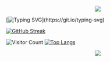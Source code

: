 
<p align="center">
<img src="https://capsule-render.vercel.app/api?type=waving&color=timeGradient&height=300&&section=header&text={HI%20THERE!}&fontSize=90&fontAlign=50&fontAlignY=30&desc={I%20am%20LC!}&descAlign=50&descSize=30&descAlignY=60&animation=twinkling" />
</p>

[![Typing SVG](https://readme-typing-svg.demolab.com?font=Fira+Code&size=50&pause=1000&width=1500&height=100&lines=Welecome+to+my+Github+Profile+page!;Please+feel+free+to+browse+through%EF%BC%8Cleave+comments%2C+;fork%2C+or+even+contribute+to+any+of;+the+projects+that+interest+you.)](https://git.io/typing-svg)


[![GitHub Streak](https://streak-stats.demolab.com?user=ChenLu)](https://git.io/streak-stats)


![Visitor Count](https://profile-counter.glitch.me/lcckkx/count.svg)
[![Top Langs](https://github-readme-stats.vercel.app/api/top-langs/?username=lcckkx)](https://github.com/lcckkx/github-readme-stats)


<p align="center">
<img src="https://capsule-render.vercel.app/api?type=waving&color=timeGradient&height=300&&section=footer&text={THE%20END!}&fontSize=90&fontAlign=50&fontAlignY=70&desc={Hope%20your%20program%20is%20bug-free!}&descAlign=50&descSize=30&descAlignY=40&animation=twinkling" />
</p>
